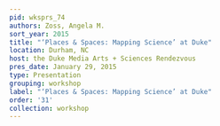 ```yaml
---
pid: wksprs_74
authors: Zoss, Angela M.
sort_year: 2015
title: "‘Places & Spaces: Mapping Science’ at Duke"
location: Durham, NC
host: the Duke Media Arts + Sciences Rendezvous
pres_date: January 29, 2015
type: Presentation
grouping: workshop
label: "‘Places & Spaces: Mapping Science’ at Duke"
order: '31'
collection: workshop
---
```


